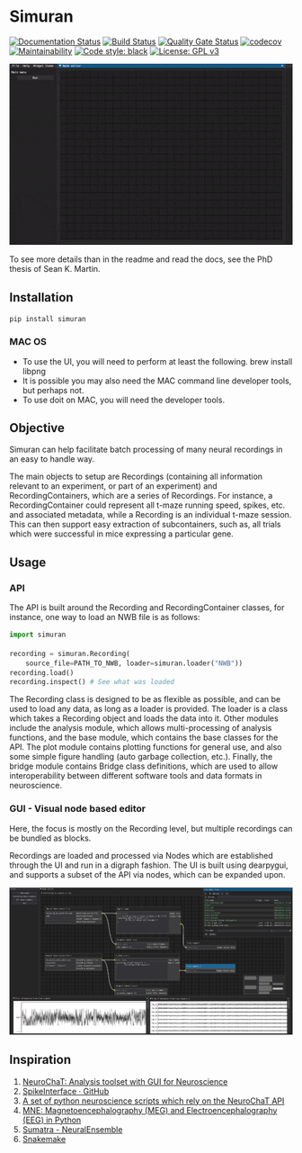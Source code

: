 # Simuran

[![Documentation Status](https://readthedocs.org/projects/simuran/badge/?version=latest)](https://simuran.readthedocs.io/en/latest/?badge=latest)
[![Build Status](https://travis-ci.com/seankmartin/SIMURAN.svg?branch=master)](https://app.travis-ci.com/github/seankmartin/SIMURAN)
[![Quality Gate Status](https://sonarcloud.io/api/project_badges/measure?project=seankmartin_SIMURAN&metric=alert_status)](https://sonarcloud.io/summary/new_code?id=seankmartin_SIMURAN)
[![codecov](https://codecov.io/gh/seankmartin/SIMURAN/branch/main/graph/badge.svg?token=F67OEU0PF2)](https://codecov.io/gh/seankmartin/SIMURAN)
[![Maintainability](https://api.codeclimate.com/v1/badges/97aa79ac8f356de695d5/maintainability)](https://codeclimate.com/github/seankmartin/SIMURAN/maintainability)
[![Code style: black](https://img.shields.io/badge/code%20style-black-000000.svg)](https://github.com/psf/black)
[![License: GPL v3](https://img.shields.io/badge/License-GPLv3-blue.svg)](https://www.gnu.org/licenses/gpl-3.0)

![Demo of UI](demo.gif)

To see more details than in the readme and read the docs, see the PhD thesis of Sean K. Martin.

## Installation

```console
pip install simuran
```

### MAC OS

- To use the UI, you will need to perform at least the following. brew install libpng
- It is possible you may also need the MAC command line developer tools, but perhaps not.
- To use doit on MAC, you will need the developer tools.

## Objective

Simuran can help facilitate batch processing of many neural recordings in an easy to handle way.

The main objects to setup are Recordings (containing all information relevant to an experiment, or part of an experiment) and RecordingContainers, which are a series of Recordings.
For instance, a RecordingContainer could represent all t-maze running speed, spikes, etc. and associated metadata, while a Recording is an individual t-maze session.
This can then support easy extraction of subcontainers, such as, all trials which were successful in mice expressing a particular gene.

## Usage

### API

The API is built around the Recording and RecordingContainer classes, for instance, one way to load an NWB file is as follows:

```python
import simuran

recording = simuran.Recording(
    source_file=PATH_TO_NWB, loader=simuran.loader("NWB"))
recording.load()
recording.inspect() # See what was loaded
```

The Recording class is designed to be as flexible as possible, and can be used to load any data, as long as a loader is provided.
The loader is a class which takes a Recording object and loads the data into it.
Other modules include the analysis module, which allows multi-processing of analysis functions, and the base module, which contains the base classes for the API.
The plot module contains plotting functions for general use, and also some simple figure handling (auto garbage collection, etc.).
Finally, the bridge module contains Bridge class definitions, which are used to allow interoperability between different software tools and data formats in neuroscience.

### GUI - Visual node based editor

Here, the focus is mostly on the Recording level, but multiple recordings can be bundled as blocks.

Recordings are loaded and processed via Nodes which are established through the UI and run in a digraph fashion.
The UI is built using dearpygui, and supports a subset of the API via nodes, which can be expanded upon.

![Demo of UI still](Demo2.PNG)

## Inspiration

1. [NeuroChaT: Analysis toolset with GUI for Neuroscience](https://github.com/seankmartin/NeuroChaT)
2. [SpikeInterface · GitHub](https://github.com/SpikeInterface)
3. [A set of python neuroscience scripts which rely on the NeuroChaT API](https://github.com/seankmartin/NeuroChaT_API_Scripts)
4. [MNE: Magnetoencephalography (MEG) and Electroencephalography (EEG) in Python](https://github.com/mne-tools/mne-python/)
5. [Sumatra - NeuralEnsemble](http://neuralensemble.org/sumatra/)
6. [Snakemake](https://snakemake.readthedocs.io/en/stable/)
